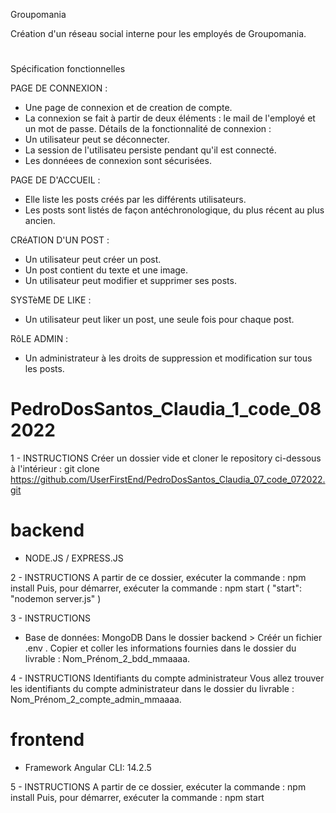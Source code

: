 Groupomania

Création d'un réseau social interne pour les employés de Groupomania.

#

Spécification fonctionnelles

PAGE DE CONNEXION : 
- Une page de connexion et de creation de compte.
- La connexion se fait à partir de deux éléments : le mail de l'employé et un mot de passe.
Détails de la fonctionnalité de connexion :
- Un utilisateur peut se déconnecter.
- La session de l'utilisateu persiste pendant qu'il est connecté.
- Les donnéees de connexion sont sécurisées.

PAGE DE D'ACCUEIL : 
- Elle liste les posts créés par les différents utilisateurs.
- Les posts sont listés de façon antéchronologique, du plus récent au plus ancien.

CRéATION D'UN POST :
- Un utilisateur peut créer un post.
- Un post contient du texte et une image.
- Un utilisateur peut modifier et supprimer ses posts.

SYSTèME DE LIKE :
- Un utilisateur peut liker un post, une seule fois pour chaque post.

RôLE ADMIN :
- Un administrateur à les droits de suppression et modification sur tous les posts.

#

# PedroDosSantos_Claudia_1_code_082022
1 - INSTRUCTIONS
Créer un dossier vide et cloner le repository ci-dessous à l'intérieur :
git clone https://github.com/UserFirstEnd/PedroDosSantos_Claudia_07_code_072022.git

# backend

- NODE.JS / EXPRESS.JS

2 - INSTRUCTIONS
A partir de ce dossier, exécuter la commande : npm install
Puis, pour démarrer, exécuter la commande : npm start ( "start": "nodemon server.js" )

3 - INSTRUCTIONS
- Base de données: MongoDB
Dans le dossier backend > Créér un fichier .env . Copier et coller les informations fournies dans le dossier du livrable : Nom_Prénom_2_bdd_mmaaaa.

4 - INSTRUCTIONS
Identifiants du compte administrateur
Vous allez trouver les identifiants du compte administrateur dans le dossier du livrable : Nom_Prénom_2_compte_admin_mmaaaa.


# frontend

- Framework Angular CLI: 14.2.5

5 - INSTRUCTIONS
A partir de ce dossier, exécuter la commande : npm install
Puis, pour démarrer, exécuter la commande : npm start